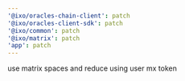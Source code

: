 ```yaml
---
'@ixo/oracles-chain-client': patch
'@ixo/oracles-client-sdk': patch
'@ixo/common': patch
'@ixo/matrix': patch
'app': patch
---
```


use matrix spaces and reduce using user mx token
